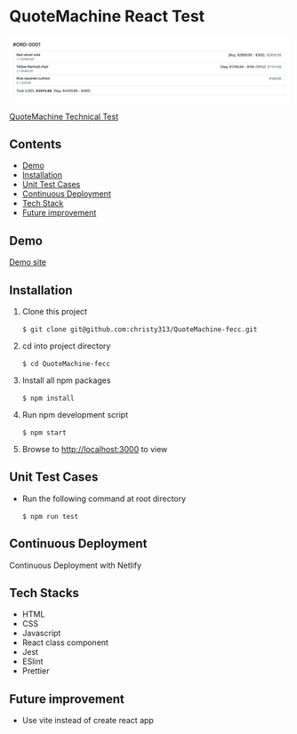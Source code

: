 # QuoteMachine React Test

![](./public/images/overview.png)

[QuoteMachine Technical Test](https://bitbucket.org/atelier35/golang-react-test/src/master/)

## Contents

- [Demo](#demo)
- [Installation](#installation)
- [Unit Test Cases](#unit-test-cases)
- [Continuous Deployment](#continuous-deployment)
- [Tech Stack](#tech-stacks)
- [Future improvement](#future-improvement)

## Demo

[Demo site](https://quotemachinefecc.netlify.app/)

## Installation

1. Clone this project

    `$ git clone git@github.com:christy313/QuoteMachine-fecc.git`

2. cd into project directory

    `$ cd QuoteMachine-fecc`

3. Install all npm packages

    `$ npm install`

4. Run npm development script

    `$ npm start`

5. Browse to [http://localhost:3000](http://localhost:3000) to view

## Unit Test Cases

- Run the following command at root directory

    `$ npm run test`

## Continuous Deployment

Continuous Deployment with Netlify

## Tech Stacks

- HTML
- CSS
- Javascript
- React class component
- Jest
- ESlint
- Prettier

## Future improvement

- Use vite instead of create react app
